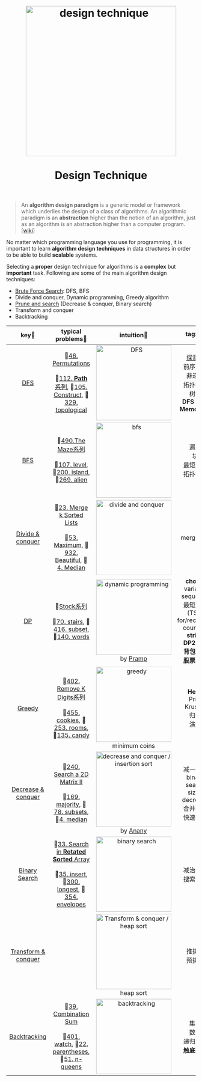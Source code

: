 <h1 align="center">
<br>
  <a href="https://www.wikiwand.com/en/Binary_search_algorithm#/External_links"><img src="https://i.imgur.com/zaqIchQ.png" alt="design technique" width=400"></a>
  <br><br>
  Design Technique
  <br><br>
</h1>

> An **algorithm design paradigm** is a generic model or framework which underlies the design of a class of algorithms. An algorithmic paradigm is an **abstraction** higher than the notion of an algorithm, just as an algorithm is an abstraction higher than a computer program. [[wiki](https://www.wikiwand.com/en/Algorithmic_paradigm)]

No matter which programming language you use for programming, it is important to learn **algorithm design techniques** in data structures in order to be able to build **scalable** systems.

Selecting a **proper** design technique for algorithms is a **complex** but **important** task. Following are some of the main algorithm design techniques:


* [Brute Force Search](https://www.wikiwand.com/en/Brute-force_search): DFS, BFS 
* Divide and conquer, Dynamic programming, Greedy algorithm
* [Prune and search](https://www.wikiwand.com/en/Prune_and_search) (Decrease & conquer, Binary search)
* Transform and conquer
* Backtracking

| key🔑 | typical problems👻 | intuition🌠 | tags🏷 |
| :--------: | :---------: | :----------: | :---------: |
| [DFS](https://github.com/willwang-x/algorithms-with-illustrations/blob/master/cornerstone/dfs.md)| 🌟[46. Permutations](https://leetcode.com/problems/permutations/description/)  <br><br>👾[112. **Path**系列](https://leetcode.com/problems/path-sum/submissions/1), 👻[105. Construct](https://leetcode.com/problems/construct-binary-tree-from-preorder-and-inorder-traversal/description/), 👹[329. topological](https://leetcode.com/problems/longest-increasing-path-in-a-matrix/description/) |<img src="https://i.imgur.com/RVGtn22.gif" alt="DFS" width="200"/> <br> | [探测环](https://willwang-x.github.io/2018/02/shift)<br>前序遍历<br>非递归 <br>拓扑排序<br>树深<br>**DFS with Memo 913**<br> |
| [BFS](https://github.com/willwang-x/algorithms-with-illustrations/blob/master/cornerstone/bfs.md) | 🌟[490.The Maze系列](https://leetcode.com/problems/the-maze/) <br><br> 👾[107. level](https://leetcode.com/problems/binary-tree-level-order-traversal-ii/), 👻[200. island](https://leetcode.com/problems/number-of-islands/), 👹[269. alien](https://leetcode.com/problems/alien-dictionary)| <img src="https://i.imgur.com/c0F4gTc.gif" alt="bfs" width="200"/> | 遍历<br>块<br>最短路径<br>拓扑排序|
| [Divide & conquer](https://github.com/willwang-x/algorithms-with-illustrations/blob/master/cornerstone/divide-and-conquer.md) | 🌟[23. Merge k Sorted Lists](https://leetcode.com/problems/merge-k-sorted-lists/) <br><br>👾[53. Maximum](https://leetcode.com/problems/maximum-subarray/), 👻[932. Beautiful](https://leetcode.com/problems/beautiful-array/), 👹[4. Median](https://leetcode.com/problems/median-of-two-sorted-arrays/) |<img src="https://i.imgur.com/fMLtVzX.png" alt="divide and conquer" width="200"/> |mergesort |
| [DP](https://github.com/willwang-x/algorithms-with-illustrations/blob/master/cornerstone/dp.md) | 🌟[Stock系列](https://leetcode.com/problems/best-time-to-buy-and-sell-stock/) <br><br> 👾[70. stairs](https://leetcode.com/problems/climbing-stairs/), 👻[416. subset](https://leetcode.com/problems/partition-equal-subset-sum/), 👹[140. words](https://leetcode.com/problems/word-break-ii/) | <img src="https://i.imgur.com/KHu7mL1.jpg" alt="dynamic programming" width="200"/> <br> by [Pramp](https://blog.pramp.com/how-to-solve-any-dynamic-programming-problem-603b6fbbd771) | **choice**<br> variable<br>sequence<br>最短路径(TSP)<br>for/recursive<br>counting<br>**string**<br>**DP2DFS**<br>**背包**416<br>**股票**系列|
| [Greedy](https://github.com/willwang-x/algorithms-with-illustrations/blob/master/cornerstone/greedy.md) | 🌟[402. Remove K Digits系列](https://leetcode.com/problems/remove-k-digits/)<br><br> 👾[455. cookies](https://leetcode.com/problems/assign-cookies/), 👻[253. rooms](https://leetcode.com/problems/meeting-rooms-ii/), 👹[135. candy](https://leetcode.com/problems/candy/) | <img src="https://i.imgur.com/1aDfDOW.png" alt="greedy" width="200"/> <br> minimum coins| **Heap**<br>Prim<br>Kruskal<br>归纳<br>演绎| 
| [Decrease & conquer](https://github.com/willwang-x/algorithms-with-illustrations/blob/master/cornerstone/decrease-%26-conquer.md) | 🌟[240. Search a 2D Matrix II](https://leetcode.com/problems/search-a-2d-matrix-ii/)<br><br> 👾[169. majority](https://leetcode.com/problems/majority-element/), 👻[78. subsets](https://leetcode.com/problems/subsets/), 👹[4. median](https://leetcode.com/problems/median-of-two-sorted-arrays/) | <img src="https://i.imgur.com/gAbsr24.gif" alt="decrease and conquer / insertion sort" width="200"/> <br> by [Anany](https://www.amazon.com/Introduction-Design-Analysis-Algorithms-3rd/dp/0132316811/ref=sr_1_1?s=books&ie=UTF8&qid=1548866452&sr=1-1&keywords=Introduction+to+the+Design+and+Analysis+of+Algorithms) | 减一技术<br>binary search <br> size-decrease<br>合并排序<br>快速排序|
| [Binary Search](https://github.com/willwang-x/algorithms-with-illustrations/blob/master/cornerstone/binary-search.md) | 🌟[33. Search in **Rotated** **Sorted** Array](https://leetcode.com/problems/search-in-rotated-sorted-array-ii/description/) <br><br> 👾[35. insert](https://leetcode.com/problems/search-insert-position/), 👻[300. longest](https://leetcode.com/problems/longest-increasing-subsequence/), 👹[354. envelopes](https://leetcode.com/problems/russian-doll-envelopes/)  |<img src="https://i.imgur.com/7Wh8Jm3.gif" alt="binary search" width="200"/>  | 减治系列 <br> 搜索系列 |
| [Transform & conquer](https://github.com/willwang-x/algorithms-with-illustrations/blob/master/cornerstone/transform-%26-conquer.md) |  |  <img src="https://i.imgur.com/1kbXnP2.gif" alt="Transform & conquer / heap sort" width="200"/> <br>heap sort | 推排序<br>预排序|
| [Backtracking](https://github.com/willwang-x/algorithms-with-illustrations/blob/master/cornerstone/backtracking.md) | 🌟[39. Combination Sum](https://leetcode.com/problems/combination-sum/) <br><br>  👾[401. watch](https://leetcode.com/problems/binary-watch/), 👻[22. parentheses](https://leetcode.com/problems/generate-parentheses/), 👹[51. n-queens](https://leetcode.com/problems/n-queens/) | <img src="https://i.imgur.com/2Y3D3fI.gif" alt="backtracking" width="200"/> |集合<br>数迷<br>递归求解<br>**触底**反弹|

